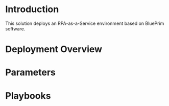 # Introduction 
This solution deploys an RPA-as-a-Service environment based on BluePrim software.

# Deployment Overview

# Parameters

# Playbooks